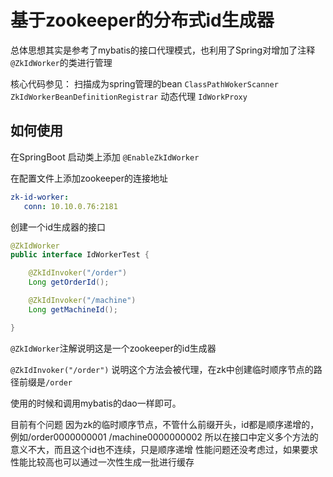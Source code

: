 # 基于zookeeper的分布式id生成器

总体思想其实是参考了mybatis的接口代理模式，也利用了Spring对增加了注释`@ZkIdWorker`的类进行管理

核心代码参见：
扫描成为spring管理的bean
`ClassPathWokerScanner`
`ZkIdWorkerBeanDefinitionRegistrar`
动态代理
`IdWorkProxy`

## 如何使用

在SpringBoot 启动类上添加
`@EnableZkIdWorker`

在配置文件上添加zookeeper的连接地址
```yaml
zk-id-worker:
   conn: 10.10.0.76:2181
```
创建一个id生成器的接口
```java
@ZkIdWorker
public interface IdWorkerTest {

    @ZkIdInvoker("/order")
    Long getOrderId();

    @ZkIdInvoker("/machine")
    Long getMachineId();

}
```
`@ZkIdWorker`注解说明这是一个zookeeper的id生成器

`@ZkIdInvoker("/order")` 说明这个方法会被代理，在zk中创建临时顺序节点的路径前缀是`/order`

使用的时候和调用mybatis的dao一样即可。

目前有个问题
因为zk的临时顺序节点，不管什么前缀开头，id都是顺序递增的，例如/order0000000001 /machine0000000002
所以在接口中定义多个方法的意义不大，而且这个id也不连续，只是顺序递增
性能问题还没考虑过，如果要求性能比较高也可以通过一次性生成一批进行缓存
